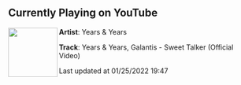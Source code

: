 ## Currently Playing on YouTube

[<img align="left" width="100" src="https://i.ytimg.com/vi/0trBZ5rDlRU/maxresdefault.jpg">](https://www.youtube.com/watch?v=0trBZ5rDlRU)

**Artist**: Years & Years 

**Track**: Years & Years, Galantis - Sweet Talker (Official Video)

Last updated at 01/25/2022 19:47

